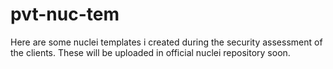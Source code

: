 # pvt-nuc-tem

Here are some nuclei templates i created during the security assessment of the clients.
These will be uploaded in official nuclei repository soon.
